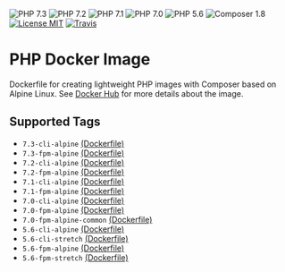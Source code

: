 ![PHP 7.3](https://img.shields.io/badge/PHP-7.3-brightgreen.svg?style=flat-square) ![PHP 7.2](https://img.shields.io/badge/PHP-7.2-brightgreen.svg?style=flat-square) ![PHP 7.1](https://img.shields.io/badge/PHP-7.1-brightgreen.svg?style=flat-square) ![PHP 7.0](https://img.shields.io/badge/PHP-7.0-brightgreen.svg?style=flat-square) ![PHP 5.6](https://img.shields.io/badge/PHP-5.6-brightgreen.svg?style=flat-square) ![Composer 1.8](https://img.shields.io/badge/Composer-1.8-brightgreen.svg?style=flat-square) [![License MIT](https://img.shields.io/badge/license-MIT-blue.svg?style=flat-square)](https://opensource.org/licenses/MIT) [![Travis](https://img.shields.io/travis/servivum/docker-php.svg?style=flat-square)](https://travis-ci.org/servivum/docker-php)

# PHP Docker Image

Dockerfile for creating lightweight PHP images with Composer based on Alpine Linux. See 
[Docker Hub](https://hub.docker.com/r/servivum/php) for more details about the image.

## Supported Tags

- `7.3-cli-alpine` [(Dockerfile)](https://github.com/servivum/docker-php/blob/master/7.3/cli-alpine/Dockerfile)
- `7.3-fpm-alpine` [(Dockerfile)](https://github.com/servivum/docker-php/blob/master/7.3/fpm-alpine/Dockerfile)
- `7.2-cli-alpine` [(Dockerfile)](https://github.com/servivum/docker-php/blob/master/7.2/cli-alpine/Dockerfile)
- `7.2-fpm-alpine` [(Dockerfile)](https://github.com/servivum/docker-php/blob/master/7.2/fpm-alpine/Dockerfile)
- `7.1-cli-alpine` [(Dockerfile)](https://github.com/servivum/docker-php/blob/master/7.1/cli-alpine/Dockerfile)
- `7.1-fpm-alpine` [(Dockerfile)](https://github.com/servivum/docker-php/blob/master/7.1/fpm-alpine/Dockerfile)
- `7.0-cli-alpine` [(Dockerfile)](https://github.com/servivum/docker-php/blob/master/7.0/cli-alpine/Dockerfile)
- `7.0-fpm-alpine` [(Dockerfile)](https://github.com/servivum/docker-php/blob/master/7.0/fpm-alpine/Dockerfile)
- `7.0-fpm-alpine-common` [(Dockerfile)](https://github.com/servivum/docker-php/blob/master/7.0/fpm-alpine-common/Dockerfile)
- `5.6-cli-alpine` [(Dockerfile)](https://github.com/servivum/docker-php/blob/master/5.6/cli-alpine/Dockerfile)
- `5.6-cli-stretch` [(Dockerfile)](https://github.com/servivum/docker-php/blob/master/5.6/cli-stretch/Dockerfile)
- `5.6-fpm-alpine` [(Dockerfile)](https://github.com/servivum/docker-php/blob/master/5.6/fpm-alpine/Dockerfile)
- `5.6-fpm-stretch` [(Dockerfile)](https://github.com/servivum/docker-php/blob/master/5.6/fpm-stretch/Dockerfile)
